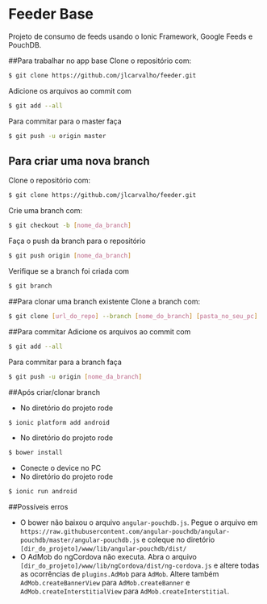 Feeder Base
=====================

Projeto de consumo de feeds usando o Ionic Framework, Google Feeds e PouchDB.

##Para trabalhar no app base
Clone o repositório com:
```bash
$ git clone https://github.com/jlcarvalho/feeder.git
```
Adicione os arquivos ao commit com
```bash
$ git add --all
```
Para commitar para o master faça
```bash
$ git push -u origin master
```

## Para criar uma nova branch
Clone o repositório com:
```bash
$ git clone https://github.com/jlcarvalho/feeder.git
```
Crie uma branch com:
```bash
$ git checkout -b [nome_da_branch]
```
Faça o push da branch para o repositório
```bash
$ git push origin [nome_da_branch]
```
Verifique se a branch foi criada com
```bash
$ git branch
```

##Para clonar uma branch existente
Clone a branch com:
```bash
$ git clone [url_do_repo] --branch [nome_do_branch] [pasta_no_seu_pc]
```

##Para commitar
Adicione os arquivos ao commit com
```bash
$ git add --all
```
Para commitar para a branch faça
```bash
$ git push -u origin [nome_da_branch]
```

##Após criar/clonar branch
- No diretório do projeto rode
```bash
$ ionic platform add android
```
- No diretório do projeto rode
```bash
$ bower install
```
- Conecte o device no PC
- No diretório do projeto rode
```bash
$ ionic run android
```

##Possíveis erros
- O bower não baixou o arquivo `angular-pouchdb.js`. Pegue o arquivo em `https://raw.githubusercontent.com/angular-pouchdb/angular-pouchdb/master/angular-pouchdb.js` e coleque no diretório `[dir_do_projeto]/www/lib/angular-pouchdb/dist/`
- O AdMob do ngCordova não executa. Abra o arquivo `[dir_do_projeto]/www/lib/ngCordova/dist/ng-cordova.js` e altere todas as ocorrências de `plugins.AdMob` para `AdMob`. Altere também `AdMob.createBannerView` para `AdMob.createBanner` e `AdMob.createInterstitialView` para `AdMob.createInterstitial`.

